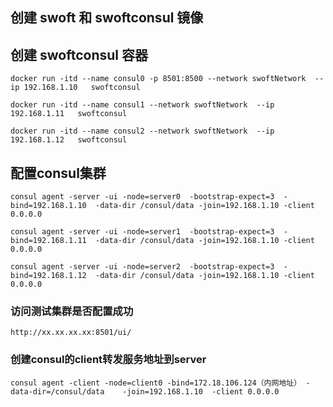 ## 创建 swoft 和 swoftconsul 镜像

## 创建 swoftconsul 容器
    docker run -itd --name consul0 -p 8501:8500 --network swoftNetwork  --ip 192.168.1.10   swoftconsul
 
    docker run -itd --name consul1 --network swoftNetwork  --ip 192.168.1.11   swoftconsul
 
    docker run -itd --name consul2 --network swoftNetwork  --ip 192.168.1.12   swoftconsul
 
## 配置consul集群

    consul agent -server -ui -node=server0  -bootstrap-expect=3  -bind=192.168.1.10  -data-dir /consul/data -join=192.168.1.10 -client 0.0.0.0
 
    consul agent -server -ui -node=server1  -bootstrap-expect=3  -bind=192.168.1.11  -data-dir /consul/data -join=192.168.1.10 -client 0.0.0.0
  
    consul agent -server -ui -node=server2  -bootstrap-expect=3  -bind=192.168.1.12  -data-dir /consul/data -join=192.168.1.10 -client 0.0.0.0
   
   
### 访问测试集群是否配置成功

    http://xx.xx.xx.xx:8501/ui/
    

### 创建consul的client转发服务地址到server

                                        
    consul agent -client -node=client0 -bind=172.18.106.124（内网地址） -data-dir=/consul/data    -join=192.168.1.10  -client 0.0.0.0
    
